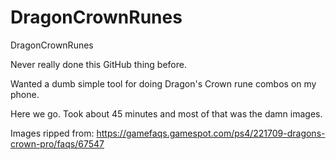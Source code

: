 # DragonCrownRunes
DragonCrownRunes

Never really done this GitHub thing before.

Wanted a dumb simple tool for doing Dragon's Crown rune combos on my phone.

Here we go.  Took about 45 minutes and most of that was the damn images.

Images ripped from:  https://gamefaqs.gamespot.com/ps4/221709-dragons-crown-pro/faqs/67547

